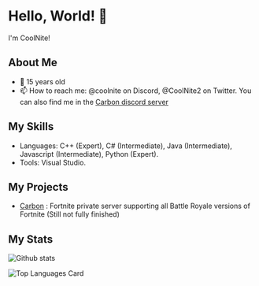 # Hello, World! 👋

I'm CoolNite!

## About Me

- 📅 15 years old
- 📫 How to reach me: @coolnite on Discord, @CoolNite2 on Twitter. You can also find me in the [Carbon discord server](https://discord.gg/carbon-897532507048796210)

## My Skills

- Languages: C++ (Expert), C# (Intermediate), Java (Intermediate), Javascript (Intermediate), Python (Expert).
- Tools: Visual Studio.

## My Projects

- [Carbon](https://discord.gg/carbon-897532507048796210) : Fortnite private server supporting all Battle Royale versions of Fortnite (Still not fully finished)

## My Stats

![Github stats](https://github-readme-stats.vercel.app/api?username=CoolNiteYT&theme=tokyonight&show_icons=true&count_private=true)

![Top Languages Card](https://github-readme-stats.vercel.app/api/top-langs/?username=CoolNiteYT&layout=compact&theme=tokyonight)
